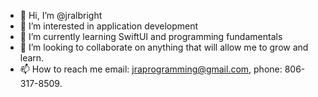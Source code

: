 - 👋 Hi, I’m @jralbright
- 👀 I’m interested in application development
- 🌱 I’m currently learning SwiftUI and programming fundamentals
- 💞️ I’m looking to collaborate on anything that will allow me to grow and learn.
- 📫 How to reach me email: jraprogramming@gmail.com, phone: 806-317-8509.

<!---
jralbright/jralbright is a ✨ special ✨ repository because its `README.md` (this file) appears on your GitHub profile.
You can click the Preview link to take a look at your changes.
--->
